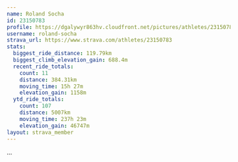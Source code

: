 ```yaml
---
name: Roland Socha
id: 23150783
profile: https://dgalywyr863hv.cloudfront.net/pictures/athletes/23150783/14745672/4/large.jpg
username: roland-socha
strava_url: https://www.strava.com/athletes/23150783
stats:
  biggest_ride_distance: 119.79km
  biggest_climb_elevation_gain: 688.4m
  recent_ride_totals:
    count: 11
    distance: 384.31km
    moving_time: 15h 27m
    elevation_gain: 1158m
  ytd_ride_totals:
    count: 107
    distance: 5007km
    moving_time: 237h 23m
    elevation_gain: 46747m
layout: strava_member
--- 
```

...
